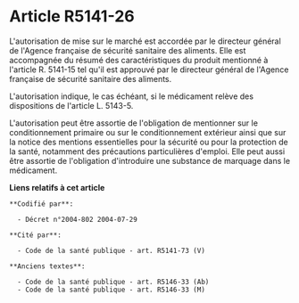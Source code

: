 # Article R5141-26

L'autorisation de mise sur le marché est accordée par le directeur général de l'Agence française de sécurité sanitaire des
aliments. Elle est accompagnée du résumé des caractéristiques du produit mentionné à l'article R. 5141-15 tel qu'il est
approuvé par le directeur général de l'Agence française de sécurité sanitaire des aliments.

L'autorisation indique, le cas échéant, si le médicament relève des dispositions de l'article L. 5143-5.

L'autorisation peut être assortie de l'obligation de mentionner sur le conditionnement primaire ou sur le conditionnement
extérieur ainsi que sur la notice des mentions essentielles pour la sécurité ou pour la protection de la santé, notamment des
précautions particulières d'emploi. Elle peut aussi être assortie de l'obligation d'introduire une substance de marquage dans
le médicament.

**Liens relatifs à cet article**

	**Codifié par**:

	  - Décret n°2004-802 2004-07-29

	**Cité par**:

	  - Code de la santé publique - art. R5141-73 (V)

	**Anciens textes**:

	  - Code de la santé publique - art. R5146-33 (Ab)
	  - Code de la santé publique - art. R5146-33 (M)
